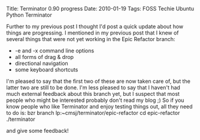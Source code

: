 Title: Terminator 0.90 progress
Date: 2010-01-19
Tags: FOSS Techie Ubuntu Python Terminator

Further to my previous post I thought I'd post a quick update about how things are progressing. I mentioned in my previous post that I knew of several things that were not yet working in the Epic Refactor branch:

-   -e and -x command line options
-   all forms of drag & drop
-   directional navigation
-   some keyboard shortcuts

I'm pleased to say that the first two of these are now taken care of, but the latter two are still to be done. I'm less pleased to say that I haven't had much external feedback about this branch yet, but I suspect that most people who might be interested probably don't read my blog ;)
So if you know people who like Terminator and enjoy testing things out, all they need to do is:
    bzr branch lp:~cmsj/terminator/epic-refactor
    cd epic-refactor
    ./terminator

and give some feedback!
